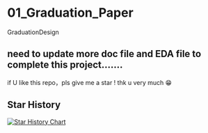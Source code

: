 # 01_Graduation_Paper
 GraduationDesign

need to update more doc file and EDA file to complete this project.......
---
if U like this repo，pls give me a star ! thk u very much 😁
## Star History

<a href="https://www.star-history.com/#zhanghjoy/Obstacle-avoidance-and-tracking-smartcar&Date">
 <picture>
   <source media="(prefers-color-scheme: dark)" srcset="https://api.star-history.com/svg?repos=zhanghjoy/Obstacle-avoidance-and-tracking-smartcar&type=Date&theme=dark" />
   <source media="(prefers-color-scheme: light)" srcset="https://api.star-history.com/svg?repos=zhanghjoy/Obstacle-avoidance-and-tracking-smartcar&type=Date" />
   <img alt="Star History Chart" src="https://api.star-history.com/svg?repos=zhanghjoy/Obstacle-avoidance-and-tracking-smartcar&type=Date" />
 </picture>
</a>
